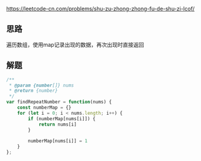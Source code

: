 https://leetcode-cn.com/problems/shu-zu-zhong-zhong-fu-de-shu-zi-lcof/


## 思路
遍历数组，使用map记录出现的数据，再次出现时直接返回

## 解题

```js
/**
 * @param {number[]} nums
 * @return {number}
 */
var findRepeatNumber = function(nums) {
    const numberMap = {}
    for (let i = 0; i < nums.length; i++) {
        if (numberMap[nums[i]]) {
            return nums[i]
        }
        
        numberMap[nums[i]] = 1
    }
};

```